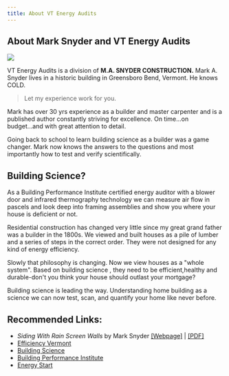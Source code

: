 ```yaml
---
title: About VT Energy Audits
---
```


## About Mark Snyder and VT Energy Audits

<a href="/img/blower.jpg"><img class="round right" src="/img/blower_thumb.jpg"/></a>

VT Energy Audits is a division of <strong>M.A. SNYDER CONSTRUCTION.</strong>
Mark A. Snyder lives in a historic building in Greensboro Bend, Vermont. He
knows COLD. 
      
>	Let my experience work for you.

Mark has over 30 yrs experience as a builder and master carpenter and is a
published author constantly striving for excellence. On time...on budget...and
with great attention to detail. 
			
Going  back to school to learn building science as a builder was a game
changer.  Mark now knows the answers to the questions and most importantly how
to test and verify scientifically.

## Building Science?


As a Building Performance Institute certified energy auditor with a blower door
and infrared thermography technology we can measure air flow in pascels and
look deep into framing assemblies and show you where your house is deficient or
not.

Residential construction has changed very little since my great grand father
was a builder in the 1800s.  We viewed and built houses as a pile of lumber and
a series of steps in the correct order.  They were not designed for any kind of
energy efficiency.

Slowly that philosophy is changing. Now we view houses as a "whole system".
Based on building science , they need to be efficient,healthy and durable-don't
you think your house should outlast your mortgage?

Building science is leading the way.  Understanding home building as a science
we can now test, scan, and quantify your home like never before.

## Recommended Links:

* _Siding With Rain Screen Walls_ by Mark Snyder [[Webpage]](http://www.finehomebuilding.com/how-to/articles/siding-with-rain-screen-walls.aspx) | [[PDF]](/fine-homebuilding.pdf)
* [Efficiency Vermont](https://www.efficiencyvermont.com/)
* [Building Science](http://www.buildingscience.com/)
* [Building Performance Institute](http://www.bpi.com)
* [Energy Start](http://www.energystar.gov/)

